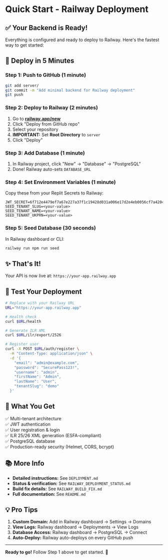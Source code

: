 # Quick Start - Railway Deployment

## ✅ Your Backend is Ready!

Everything is configured and ready to deploy to Railway. Here's the fastest way to get started:

## 🚀 Deploy in 5 Minutes

### Step 1: Push to GitHub (1 minute)

```bash
git add server/
git commit -m "Add minimal backend for Railway deployment"
git push
```

### Step 2: Deploy to Railway (2 minutes)

1. Go to **[railway.app/new](https://railway.app/new)**
2. Click "Deploy from GitHub repo"
3. Select your repository
4. **IMPORTANT:** Set **Root Directory** to `server`
5. Click "Deploy"

### Step 3: Add Database (1 minute)

1. In Railway project, click "New" → "Database" → "PostgreSQL"
2. Done! Railway auto-sets `DATABASE_URL`

### Step 4: Set Environment Variables (1 minute)

Copy these from your Replit Secrets to Railway:

```
JWT_SECRET=6f712e4479ef7a67e227a37f1c19428d031a006e17d2e4eb0056cf7a4204becfc1db6bb11c8f90554f85dc9264af0e5d
SEED_TENANT_SLUG=<your-value>
SEED_TENANT_NAME=<your-value>
SEED_TENANT_UKPRN=<your-value>
```

### Step 5: Seed Database (30 seconds)

In Railway dashboard or CLI:

```bash
railway run npm run seed
```

## ✨ That's It!

Your API is now live at: `https://your-app.railway.app`

## 🧪 Test Your Deployment

```bash
# Replace with your Railway URL
URL="https://your-app.railway.app"

# Health check
curl $URL/health

# Generate ILR XML
curl $URL/ilr/export/2526

# Register user
curl -X POST $URL/auth/register \
  -H "Content-Type: application/json" \
  -d '{
    "email": "admin@example.com",
    "password": "SecurePass123!",
    "username": "admin",
    "firstName": "Admin",
    "lastName": "User",
    "tenantSlug": "demo"
  }'
```

## 📝 What You Get

✅ Multi-tenant architecture  
✅ JWT authentication  
✅ User registration & login  
✅ ILR 25/26 XML generation (ESFA-compliant)  
✅ PostgreSQL database  
✅ Production-ready security (Helmet, CORS, bcrypt)  

## 📚 More Info

- **Detailed instructions:** See `DEPLOYMENT.md`
- **Status & verification:** See `RAILWAY_DEPLOYMENT_STATUS.md`
- **Build fix details:** See `RAILWAY_BUILD_FIX.md`
- **Full documentation:** See `README.md`

## 💡 Pro Tips

1. **Custom Domain:** Add in Railway dashboard → Settings → Domains
2. **View Logs:** Railway dashboard → Deployments → View Logs
3. **Database Access:** Railway dashboard → PostgreSQL → Connect
4. **Auto-Deploy:** Railway auto-deploys on every GitHub push

---

**Ready to go!** Follow Step 1 above to get started. 🚀
